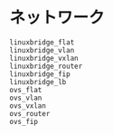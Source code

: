 # ネットワーク

```{toctree}
linuxbridge_flat
linuxbridge_vlan
linuxbridge_vxlan
linuxbridge_router
linuxbridge_fip
linuxbridge_lb
ovs_flat
ovs_vlan
ovs_vxlan
ovs_router
ovs_fip
```
